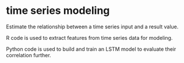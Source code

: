 # time series modeling

Estimate the relationship between a time series input and a result value.

R code is used to extract features from time series data for modeling.

Python code is used to build and train an LSTM model to evaluate their correlation further.
